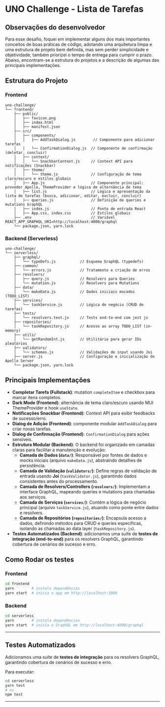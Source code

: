 # UNO Challenge - Lista de Tarefas

## Observações do desenvolvedor

Para esse desafio, foquei em implementar alguns dos mais importantes conceitos de boas práticas de código, adotando uma arquitetura limpa e uma estrutura de projeto bem definida, mas sem perder simplicidade e objetividade; também priorizei o tempo de entrega para cumprir o prazo. Abaixo, encontram-se a estrutura do projetos e a descrição de algumas das principais implementações.

## Estrutura do Projeto

### Frontend

```
uno-challenge/
└── frontend/
    ├── public/
    │   ├── favicon.png
    │   ├── index.html
    │   ├── manifest.json
    ├── src/
    │   ├── components/
    │   │   ├── AddTaskDialog.js        // Componente para adicionar tarefas
    │   │   └── ConfirmationDialog.js  // Componente de confirmação (deletar, concluir)
    │   ├── context/
    │   │   └── SnackbarContext.js     // Context API para notificações (Snackbar)
    │   ├── theme/
    │   │   └── theme.js               // Configuração de tema claro/escuro e estilos globais
    │   ├── App.js                     // Componente principal: provedor Apollo, ThemeProvider e lógica de alternância de tema
    │   ├── list.js                    // Lógica e apresentação da lista de tarefas (busca, adicionar, editar, excluir, concluir)
    │   ├── queries.js                 // Definição de queries e mutations GraphQL
    │   ├── index.js                   // Ponto de entrada React
    │   ├── App.css, index.css         // Estilos globais
    ├── .env                           // Variável REACT_APP_GRAPHQL_URI=http://localhost:4000/graphql
    └── package.json, yarn.lock
```

### Backend (Serverless)

```
uno-challenge/
└── serverless/
    ├── graphql/
    │   └── typeDefs.js           // Esquema GraphQL (typedefs)
    ├── common/
    │   └── errors.js             // Tratamento e criação de erros
    ├── resolvers/
    │   ├── query.js              // Resolvers para Queries
    │   └── mutation.js           // Resolvers para Mutations
    ├── data/
    │   └── makeData.js           // Dados iniciais mocados (TODO_LIST)
    ├── services/
    │   └── taskService.js        // Lógica de negócio (CRUD de tarefas)
    ├── tests/
    │   └── resolvers.test.js     // Tests end-to-end com jest js
    ├── repositories/
    │   └── taskRepository.js     // Acesso ao array TODO_LIST (in-memory)
    ├── utils/
    │   └── getRandomInt.js       // Utilitário para gerar IDs aleatórios
    ├── validators/
    │   └── schemas.js            // Validações de input usando Joi
    ├── server.js                 // Configuração e inicialização do Apollo Server
    └── package.json, yarn.lock
```

## Principais Implementações

- **Completar Tarefa (Fullstack)**: mutation `completeItem` e checkbox para marcar itens completos.
- **Dark Mode (Frontend)**: alternância de tema claro/escuro usando MUI ThemeProvider e hook `useState`.
- **Notificações Snackbar (Frontend)**: Context API para exibir feedbacks de sucesso/erro.
- **Dialog de Adição (Frontend)**: componente modular `AddTaskDialog` para criar novas tarefas.
- **Dialog de Confirmação (Frontend)**: `ConfirmationDialog` para ações sensíveis.
- **Estrutura Modular (Backend)**: O backend foi organizado em camadas claras para facilitar a manutenção e evolução:
  - **Camada de Dados (`data/`)**: Responsável por fontes de dados e mocks iniciais (arquivo `makeData.js`), abstraindo detalhes de persistência.
  - **Camada de Validação (`validators/`)**: Define regras de validação de entrada usando **Joi** (`taskValidator.js`), garantindo dados consistentes antes do processamento.
  - **Camada de Resolvers/Controllers (`resolvers/`)**: Implementam a interface GraphQL, mapeando queries e mutations para chamadas aos serviços.
  - **Camada de Serviços (`services/`)**: Contém a lógica de negócio principal (arquivo `taskService.js`), atuando como ponte entre dados e resolvers.
  - **Camada de Repositórios (`repositories/`)**: Encapsula acesso a dados, definindo métodos para CRUD e queries específicas, isolando as chamadas ao data layer (`taskRepository.js`).
- **Testes Automatizados (Backend)**: adicionamos uma suíte de **testes de integração (end-to-end)** para os resolvers GraphQL, garantindo cobertura de cenários de sucesso e erro.

## Como Rodar os testes

### Frontend

```bash
cd frontend
yarn        # instala dependências
yarn start  # inicia o app em http://localhost:3000
```

### Backend

```bash
cd serverless
yarn        # instala dependências
yarn start  # inicia o GraphQL em http://localhost:4000/graphql
```

---

## Testes Automatizados

Adicionamos uma suíte de **testes de integração** para os resolvers GraphQL, garantindo cobertura de cenários de sucesso e erro.

Para executar:

```bash
cd serverless
yarn test
# ou
npm test
```

---
